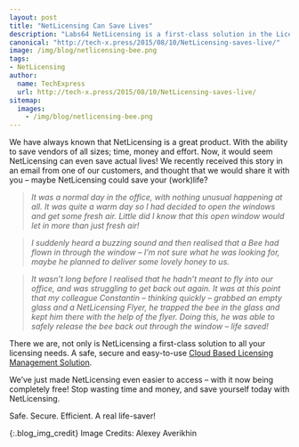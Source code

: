 ```yaml
---
layout: post
title: "NetLicensing Can Save Lives"
description: "Labs64 NetLicensing is a first-class solution in the Licensing as a Service (LaaS) sector."
canonical: "http://tech-x.press/2015/08/10/NetLicensing-saves-live/"
image: /img/blog/netlicensing-bee.png
tags:
- NetLicensing
author:
  name: TechExpress
  url: http://tech-x.press/2015/08/10/NetLicensing-saves-live/
sitemap:
  images:
    - /img/blog/netlicensing-bee.png
---
```


We have always known that NetLicensing is a great product. With the ability to save vendors of all sizes; time, money and effort. Now, it would seem NetLicensing can even save actual lives! We recently received this story in an email from one of our customers, and thought that we would share it with you – maybe NetLicensing could save your (work)life?

> *It was a normal day in the office, with nothing unusual happening at all. It was quite a warm day so I had decided to open the windows and get some fresh air. Little did I know that this open window would let in more than just fresh air!*

> *I suddenly heard a buzzing sound and then realised that a Bee had flown in through the window – I’m not sure what he was looking for, maybe he planned to deliver some lovely honey to us.*

> *It wasn’t long before I realised that he hadn’t meant to fly into our office, and was struggling to get back out again. It was at this point that my colleague Constantin – thinking quickly – grabbed an empty glass and a NetLicensing Flyer, he trapped the bee in the glass and kept him there with the help of the flyer. Doing this, he was able to safely release the bee back out through the window – life saved!*

There we are, not only is NetLicensing a first-class solution to all your licensing needs. A safe, secure and easy-to-use [Cloud Based Licensing Management Solution](http://netlicensing.io).

We’ve just made NetLicensing even easier to access – with it now being completely free! Stop wasting time and money, and save yourself today with NetLicensing.

Safe. Secure. Efficient. A real life-saver!

{:.blog_img_credit}
Image Credits: Alexey Averikhin
